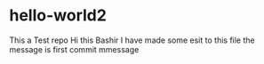 # hello-world2
This a Test repo
Hi this Bashir 
I have made some esit to this file
the message is first commit mmessage
